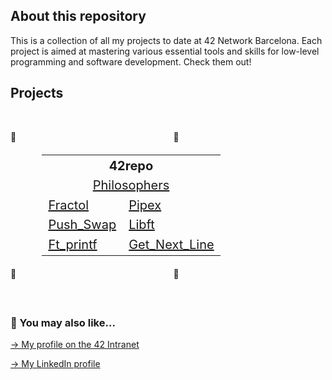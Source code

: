 ## About this repository

This is a collection of all my projects to date at 42 Network Barcelona. Each project is aimed at mastering various essential tools and skills for low-level programming and software development. Check them out!

## Projects
<br>
<div align="center">
<p style="display: flex; justify-content: space-between;">
  🌟
  &#8199; &#8199; &#8199; &#8199; &#8199; &#8199; &#8199; &#8199; &#8199; &#8199; &#8199; &#8199; &#8199; &#8199; &#8199; &#8199; &#8199; &#8199; &#8199;
  🌟
</p>
</div>
<div align="center">
  <table style="width:80%; font-size: 20px;">
    <tr>
      <th colspan="2">42repo</th>
    </tr>
    <tr>
    <td colspan="2" align="center"><a href="https://github.com/mgimon/42repo/tree/master/philosophers">Philosophers</a></td>
    </tr>
    <tr>
      <!--<td colspan="2" align="center"><a href="https://github.com/mgimon/42repo/tree/master/fractol">Fractol</a></td> -->
      <td><a href="https://github.com/mgimon/42repo/tree/master/fractol">Fractol</a></td>
      <td><a href="https://github.com/mgimon/42repo/tree/master/pipex">Pipex</a></td>
    </tr>
    <tr>
      <td><a href="https://github.com/mgimon/42repo/tree/master/push_swap">Push_Swap</a></td>
      <td><a href="https://github.com/mgimon/42repo/tree/master/libft">Libft</a></td>
    </tr>
    <tr>
      <td><a href="https://github.com/mgimon/42repo/tree/master/ft_printf">Ft_printf</a></td>
      <td><a href="https://github.com/mgimon/42repo/tree/master/get_next_line">Get_Next_Line</a></td>
    </tr>
  </table>
</div>
<div align="center">
<p style="display: flex; justify-content: space-between;">
  🌟
  &#8199; &#8199; &#8199; &#8199; &#8199; &#8199; &#8199; &#8199; &#8199; &#8199; &#8199; &#8199; &#8199; &#8199; &#8199; &#8199; &#8199; &#8199; &#8199;
  🌟
</p>
</div>
<br>

##

### 🔄 You may also like...
[-> My profile on the 42 Intranet](https://profile.intra.42.fr/users/mgimon-c)

[-> My LinkedIn profile](https://www.linkedin.com/in/mgimon-c/)
